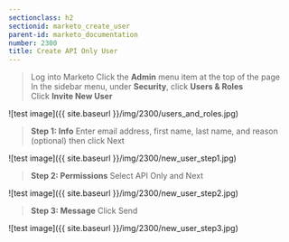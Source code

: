 ```yaml
---
sectionclass: h2
sectionid: marketo_create_user
parent-id: marketo_documentation
number: 2300
title: Create API Only User
---
```


>Log into Marketo
Click the **Admin** menu item at the top of the page  
In the sidebar menu, under **Security**, click **Users & Roles**  
Click **Invite New User**  


![test image]({{ site.baseurl }}/img/2300/users_and_roles.jpg)  


>**Step 1: Info**  Enter email address, first name, last name, and reason (optional) then click Next  


![test image]({{ site.baseurl }}/img/2300/new_user_step1.jpg)  


>**Step 2: Permissions**  Select API Only and Next  


![test image]({{ site.baseurl }}/img/2300/new_user_step2.jpg)  


>**Step 3: Message**  Click Send  


![test image]({{ site.baseurl }}/img/2300/new_user_step3.jpg)  
